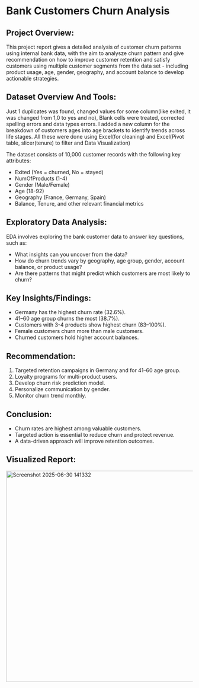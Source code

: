 # Bank Customers Churn Analysis

## Project Overview:

This project report gives a detailed analysis of customer churn patterns using internal bank data, with the aim to analysze churn pattern and give recommendation on how to improve customer retention and satisfy customers using multiple customer segments from the data set - including product usage, age, gender, geography, and account balance to develop actionable strategies.

## Dataset Overview And Tools:

Just 1 duplicates was found, changed values for some column(like exited, it was changed from 1,0 to yes and no), Blank cells were treated, corrected spelling errors and data types errors. I added a new column for the breakdown of customers ages into age brackets to identify trends across life stages. All these were done using Excel(for cleaning) and Excel(Pivot table, slicer(tenure) to filter and Data Visualization)

The dataset consists of 10,000 customer records with the following key attributes:

- Exited (Yes = churned, No = stayed)
- NumOfProducts (1-4)
- Gender (Male/Female)
- Age (18-92)
- Geography (France, Germany, Spain)
- Balance, Tenure, and other relevant financial metrics

## Exploratory Data Analysis:

EDA involves exploring the bank customer data to answer key questions, such as:

- What insights can you uncover from the data?
- How do churn trends vary by geography, age group, gender, account balance, or product usage?
- Are there patterns that might predict which customers are most likely to churn?

##  Key Insights/Findings:

- Germany has the highest churn rate (32.6%).
- 41–60 age group churns the most (38.7%).
- Customers with 3-4 products show highest churn (83–100%).
- Female customers churn more than male customers.
- Churned customers hold higher account balances.

## Recommendation:

1. Targeted retention campaigns in Germany and for 41–60 age group.
2. Loyalty programs for multi-product users.
3. Develop churn risk prediction model.
4. Personalize communication by gender.
5. Monitor churn trend monthly.

## Conclusion:

- Churn rates are highest among valuable customers.
- Targeted action is essential to reduce churn and protect revenue.
- A data-driven approach will improve retention outcomes.

## Visualized Report:

<img width="570" alt="Screenshot 2025-06-30 141332" src="https://github.com/user-attachments/assets/0d212b89-3999-4196-bdfa-a416479b0c2e" />






